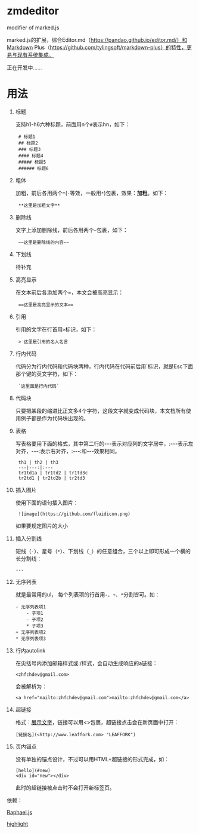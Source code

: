 # zmdeditor
modifier of marked.js

marked.js的扩展，综合Editor.md（https://pandao.github.io/editor.md/）和Markdown Plus（https://github.com/tylingsoft/markdown-plus）的特性，更易与现有系统集成。

正在开发中……


# 用法

1. 标题

    支持h1-h6六种标题，前面用n个`#`表示hn，如下：

        # 标题1
        ## 标题2
        ### 标题3
        #### 标题4
        ##### 标题5
        ###### 标题6

2. 粗体

    加粗，前后各用两个`*`(`-`等效，一般用`*`)包裹，效果：**加粗**。如下：

        **这里是加粗文字**

3. 删除线

    文字上添加删除线，前后各用两个`~`包裹，如下：

        ~~这里是删除线的内容~~

4. 下划线

    待补充

5. 高亮显示

    在文本前后各添加两个=，本文会被高亮显示：

        ==这里是高亮显示的文本==

5. 引用

    引用的文字在行首用`>`标识，如下：

        > 这里是引用的名人名言

6. 行内代码

    代码分为行内代码和代码块两种，行内代码在代码前后用`标识，就是Esc下面那个键的英文字符，如下：

        `这里面是行内代码`

7. 代码块

    只要把某段的缩进比正文多4个字符，这段文字就变成代码块，本文档所有使用例子都是作为代码块出现的。

8. 表格

    写表格要用下面的格式，其中第二行的---表示对应列的文字居中，:---表示左对齐，---:表示右对齐，:---:和---效果相同。

        th1 | th2 | th3
        ---|---:|:---
        tr1td1a | tr1td2 | tr1td3c
        tr2td1 | tr2td2b | tr2td3

9. 插入图片

    使用下面的语句插入图片：

        ![image](https://github.com/fluidicon.png)

    如果要规定图片的大小

10. 插入分割线

    短线（`-`）、星号（`*`）、下划线（`_`）的任意组合，三个以上即可形成一个横的长分割线：

        ---

11. 无序列表

    就是最常用的ul， 每个列表项的行首用`-`、`+`、`*`分割皆可。如：

        - 无序列表项1
            - 子项1
            - 子项2
            * 子项3
        + 无序列表项2
        * 无序列表项3

12. 行内autolink

    在尖括号内添加邮箱样式或:/样式，会自动生成响应的a链接：

        <zhfchdev@gmail.com>

    会被解析为：

        <a href="mailto:zhfchdev@gmail.com">mailto:zhfchdev@gmail.com</a>

13. 超链接

    格式：[展示文字](链接 "title")，链接可以用<>包裹，超链接点击会在新页面中打开：

        [链接名](<http://www.leaffork.com> "LEAFFORK")

14. 页内锚点

    没有单独的锚点设计，不过可以用HTML+超链接的形式完成，如：

        [hello](#new)
        <div id="new"></div>

    此时的超链接被点击时不会打开新标签页。

依赖：

[Raphael.js](https://github.com/DmitryBaranovskiy/raphael)

[highlight](https://highlightjs.org/ "highlight")


